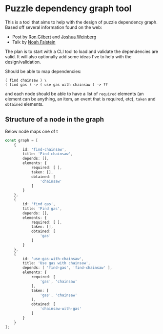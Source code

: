 # Puzzle dependency graph tool

This is a tool that aims to help with the design of puzzle dependency graph. Based off several information found on the web:
- Post by [Ron Gilbert](https://grumpygamer.com/puzzle_dependency_charts) 
and [Joshua Weinberg](http://thewebsiteisdown.com/twidblog/puzzle-dependency-graph-primer/)
- Talk by [Noah Falstein](https://www.gdcvault.com/play/1017978/The-Arcane-Art-of-Puzzle)

The plan is to start with a CLI tool to load and validate the dependencies are valid. It will also
optionally add some ideas I've to help with the design/validation.

Should be able to map dependencies:

```
( find chainsaw ) \
( find gas ) -> ( use gas with chainsaw ) -> ??
```

and each node should be able to have a list of `required` elements (an element can be anything, 
an item, an event that is required, etc), `taken` and `obtained` elements.

## Structure of a node in the graph

Below node maps one of t

```typescript
const graph = [
    {
        id: 'find-chainsaw',
        title: 'Find chainsaw',
        depends: [],
        elements: {
            required: [ ],
            taken: [],
            obtained: [
                'chainsaw'
            ]
        }
    },
    {
        id: 'find gas',
        title: 'Find gas',
        depends: [],
        elements: {
            required: [ ],
            taken: [],
            obtained: [
                'gas'
            ]
        }
    },
    {
        id: 'use-gas-with-chainsaw',
        title: 'Use gas with chainsaw',
        depends: [ 'find-gas', 'find-chainsaw' ],
        elements: {
            required: [
                'gas', 'chainsaw'
            ],
            taken: [
                'gas', 'chainsaw'
            ],
            obtained: [
                'chainsaw-with-gas'
            ]
        }
    }
];
```
